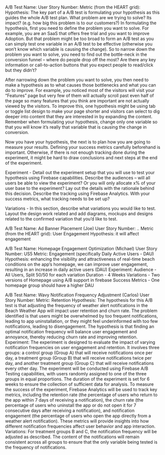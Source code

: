 A/B Test Name:
User Story Number:
Metric (from the HEART grid):
Hypothesis: The key part of a A/B test is formulating your hypothesis as this guides the whole A/B test plan. What problem are we trying to solve? Its impact? (e.g. how big this problem is to our customers?) In formulating the hypothesis, first you need to define the problem you want to solve. For example, you are an SaaS that offers free trial and you want to improve Adoption. But that problem might be too broad to form an A/B test as you can simply test one variable in an A/B test to be effective (otherwise you won’t know which variable is causing the change). So to narrow down the problem you want to solve, you need to find out the bottle-neck in the conversion funnel – where do people drop off the most? Are there any key information or call-to-action buttons that you expect people to read/click but they didn’t? 

After narrowing down the problem you want to solve, you then need to make a hypothesis as to what causes those bottlenecks and what you can do to improve. For example, you noticed most of the visitors will visit your “Features” page but very few of them will actually scroll past even half of the page so many features that you think are important are not actually viewed by the visitors. To improve this, one hypothesis might be using tab or toggle list design to make your page shorter and visitors can select to dig deeper into content that they are interested in by expanding the content. Remember when formulating your hypothesis, change only one variable so that you will know it’s really that variable that is causing the change in conversion.

Now you have your hypothesis, the next is to plan how you are going to measure your results. Defining your success metrics carefully beforehand is important. Otherwise, if there is not enough tracking done during the experiment, it might be hard to draw conclusions and next steps at the end of the experiment.

Experiment - Detail out the experiment setup that you will use to test your hypothesis using Firebase capabilities. Describe the audiences – will all users be able to view the experiment? Or you will only allocate x% of your user base to the experiment? Lay out the details with the rationale behind this decision. Describe the tracking using Firebase Analytics. With your success metrics, what tracking needs to be set up? 

Variations - In this section, describe what variations you would like to test. Layout the design work related and add diagrams, mockups and designs related to the confirmed variation that you’d like to test.

A/B Test Name: Ad Banner Placement (Joe)
User Story Number: ..
Metric (from the HEART grid): User Engagement
Hypothesis: it will affect engagement 

A/B Test Name: Homepage Engagement Optimization (Michael)
User Story Number: US5
Metric: Engagement (specifically Daily Active Users - DAU)
Hypothesis: enhancing the visibility and attractiveness of real-time beach conditions on the app’s homepage, we can improve user engagement, resulting in an increase in daily active users (DAU)
Experiment:
  Audience - All Users, Split 50/50 for each variation
  Duration - 4 Weeks
  Variations - Two versions of Homepage using A/B support in firebase
  Success Metrics - One homepage group should have a higher DAU

A/B Test Name: Wavy Notification Frequency Adjustment (Carlos)
User Story Number:
Metric: Retention
Hypothesis: The hypothesis for this A/B test is that adjusting the frequency of weather alert notifications in the Beach Weather App will impact user retention and churn rate. The problem identified is that users might be overwhelmed by too frequent notifications, leading to app uninstallation, or they might feel underinformed with too few notifications, leading to disengagement. The hypothesis is that finding an optimal notification frequency will balance user engagement and annoyance, thereby reducing churn rate and improving retention.
Experiment: The experiment is designed to evaluate the impact of varying notification frequencies on user engagement and retention. It involves three groups: a control group (Group A) that will receive notifications once per day, a treatment group (Group B) that will receive notifications twice per day, and another treatment group (Group C) that will receive notifications every other day. The experiment will be conducted using Firebase A/B Testing capabilities, with users randomly assigned to one of the three groups in equal proportions. The duration of the experiment is set for 6 weeks to ensure the collection of sufficient data for analysis. To measure the success of the experiment, Firebase Analytics will be used to track key metrics, including the retention rate (the percentage of users who return to the app within 7 days of receiving a notification), the churn rate (the percentage of users who uninstall the app or do not open it for 7 consecutive days after receiving a notification), and notification engagement (the percentage of users who open the app directly from a weather alert notification). These metrics will provide insights into how different notification frequencies affect user behavior and app interaction.
Variations: For treatment groups B and C, the notification frequency will be adjusted as described. The content of the notifications will remain consistent across all groups to ensure that the only variable being tested is the frequency of notifications.


